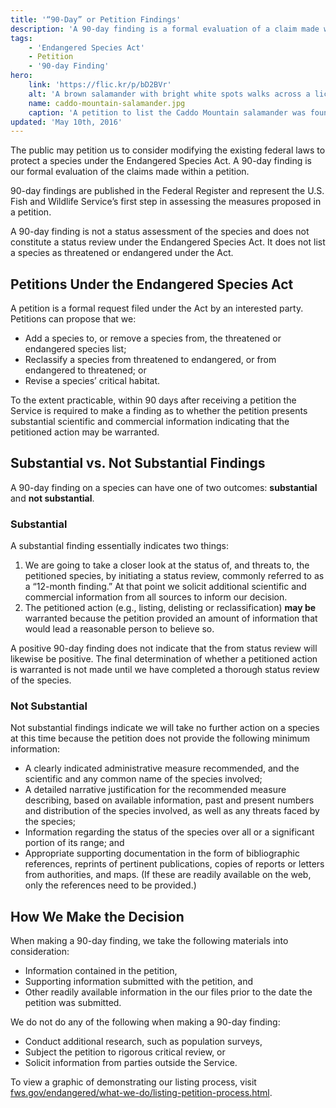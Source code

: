 ```yaml
---
title: '“90-Day” or Petition Findings'
description: 'A 90-day finding is a formal evaluation of a claim made within a petition under the Endangered Species Act that the U.S. Fish and Wildlife Service consider modifications to the existing federal laws to protect a species. It does not list a species as protected.'
tags:
    - 'Endangered Species Act'
    - Petition
    - '90-day Finding'
hero:
    link: 'https://flic.kr/p/bD2BVr'
    alt: 'A brown salamander with bright white spots walks across a lichen covered rock'
    name: caddo-mountain-salamander.jpg
    caption: 'A petition to list the Caddo Mountain salamander was found to be “not substantial” in June 2015. Photo by <a href="https://www.flickr.com/photos/38984611@N03/">Aposematic herpetologist</a>, <a href="https://creativecommons.org/licenses/by-nc/2.0/legalcode">CC-BY-NC 2.0</a>.'
updated: 'May 10th, 2016'
---
```


The public may petition us to consider modifying the existing federal laws to protect a species under the Endangered Species Act. A 90-day finding is our formal evaluation of the claims made within a petition.

90-day findings are published in the Federal Register and represent the U.S. Fish and Wildlife Service’s first step in assessing the measures proposed in a petition.

A 90-day finding is not a status assessment of the species and does not constitute a status review under the Endangered Species Act. It does not list a species as threatened or endangered under the Act.

## Petitions Under the Endangered Species Act

A petition is a formal request filed under the Act by an interested party. Petitions can propose that we:

- Add a species to, or remove a species from, the threatened or endangered species list;
- Reclassify a species from threatened to endangered, or from endangered to threatened; or
- Revise a species’ critical habitat.

To the extent practicable, within 90 days after receiving a petition the Service is required to make a finding as to whether the petition presents substantial scientific and commercial information indicating that the petitioned action may be warranted.

## Substantial vs. Not Substantial Findings

A 90-day finding on a species can have one of two outcomes: **substantial** and **not substantial**.

### Substantial

A substantial finding essentially indicates two things:

1. We are going to take a closer look at the status of, and threats to, the petitioned species, by initiating a status review, commonly referred to as a “12-month finding.” At that point we solicit additional scientific and commercial information from all sources to inform our decision.
2. The petitioned action (e.g., listing, delisting or reclassification) **may be** warranted because the petition provided an amount of information that would lead a reasonable person to believe so.

A positive 90-day finding does not indicate that the from status review will likewise be positive. The final determination of whether a petitioned action is warranted is not made until we have completed a thorough status review of the species.

### Not Substantial

Not substantial findings indicate we will take no further action on a species at this time because the petition does not provide the following minimum information:

- A clearly indicated administrative measure recommended, and the scientific and any common name of the species involved;
- A detailed narrative justification for the recommended measure describing, based on available information, past and present numbers and distribution of the species involved, as well as any threats faced by the species;
- Information regarding the status of the species over all or a significant portion of its range; and
- Appropriate supporting documentation in the form of bibliographic references, reprints of pertinent publications, copies of reports or letters from authorities, and maps. (If these are readily available on the web, only the references need to be provided.)

## How We Make the Decision

When making a 90-day finding, we take the following materials into consideration:

- Information contained in the petition,
- Supporting information submitted with the petition, and
- Other readily available information in the our files prior to the date the petition was submitted.

We do not do any of the following when making a 90-day finding:

- Conduct additional research, such as population surveys,
- Subject the petition to rigorous critical review, or
- Solicit information from parties outside the Service.

To view a graphic of demonstrating our listing process, visit [fws.gov/endangered/what-we-do/listing-petition-process.html](http://www.fws.gov/endangered/what-we-do/listing-petition-process.html).
